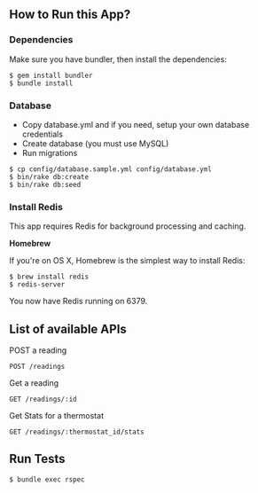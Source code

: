 ## How to Run this App?

### Dependencies

Make sure you have bundler, then install the dependencies:

```shell
$ gem install bundler
$ bundle install
```

### Database
* Copy database.yml and if you need, setup your own database credentials
* Create database (you must use MySQL)
* Run migrations

```shell
$ cp config/database.sample.yml config/database.yml
$ bin/rake db:create
$ bin/rake db:seed
```

### Install Redis

This app requires Redis for background processing and caching.

**Homebrew**

If you're on OS X, Homebrew is the simplest way to install Redis:

```shell
$ brew install redis
$ redis-server
```

You now have Redis running on 6379.

## List of available APIs

POST a reading
```shell
POST /readings
```
Get a reading
```shell
GET /readings/:id
```

Get Stats for a thermostat
```shell
GET /readings/:thermostat_id/stats
```

## Run Tests

```shell
$ bundle exec rspec
```